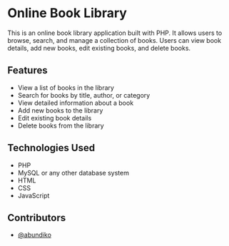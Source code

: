 # Online Book Library

This is an online book library application built with PHP. It allows users to browse, search, and manage a collection of books. Users can view book details, add new books, edit existing books, and delete books.

## Features

- View a list of books in the library
- Search for books by title, author, or category
- View detailed information about a book
- Add new books to the library
- Edit existing book details
- Delete books from the library

## Technologies Used

- PHP
- MySQL or any other database system
- HTML
- CSS
- JavaScript

## Contributors

- [@abundiko](https://github.com/abundiko)

